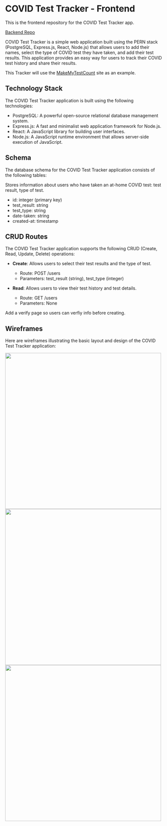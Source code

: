 # COVID Test Tracker - Frontend

This is the frontend repository for the COVID Test Tracker app.

[Backend Repo](https://github.com/ruhamayared/covid-test-tracker)

COVID Test Tracker is a simple web application built using the PERN stack (PostgreSQL, Express.js, React, Node.js) that allows users to add their names, select the type of COVID test they have taken, and add their test results. This application provides an easy way for users to track their COVID test history and share their results.

This Tracker will use the [MakeMyTestCount](https://learn.makemytestcount.org/) site as an example.

## Technology Stack

The COVID Test Tracker application is built using the following technologies:

- PostgreSQL: A powerful open-source relational database management system.
- Express.js: A fast and minimalist web application framework for Node.js.
- React: A JavaScript library for building user interfaces.
- Node.js: A JavaScript runtime environment that allows server-side execution of JavaScript.

## Schema

The database schema for the COVID Test Tracker application consists of the following tables:

Stores information about users who have taken an at-home COVID test: test result, type of test.
  - id: integer (primary key)
  - test_result: string
  - test_type: string
  - date-taken: string
  - created-at: timestamp

## CRUD Routes

The COVID Test Tracker application supports the following CRUD (Create, Read, Update, Delete) operations:

- **Create**: Allows users to select their test results and the type of test.
  - Route: POST /users
  - Parameters: test_result (string), test_type (integer)

- **Read**: Allows users to view their test history and test details.
  - Route: GET /users
  - Parameters: None

Add a verify page so users can verfiy info before creating.

## Wireframes

Here are wireframes illustrating the basic layout and design of the COVID Test Tracker application:

<img src="https://i.imgur.com/Xb41t4M.png" width="500">
<img src="https://i.imgur.com/0U3sdDQ.png" width="500">
<img src="https://i.imgur.com/dPlINKP.png" width="500">
